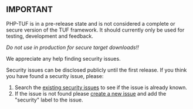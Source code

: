 ## IMPORTANT
PHP-TUF is in a pre-release state and is not considered a complete or secure version of the TUF framework.
It should currently only be used for testing, development and feedback.

*Do not use in production for secure target downloads!!*

We appreciate any help finding security issues.

Security issues can be disclosed publicly until the first release. 
If you think you have found a security issue, please:
1. Search the [existing security issues](https://github.com/php-tuf/php-tuf/issues?q=is%3Aissue+is%3Aopen+security) to see if the issue is already known.
2. If the issue is not found please [create a new issue](https://github.com/php-tuf/php-tuf/issues/new) and add the "security" label to the issue. 
